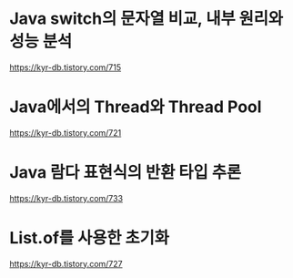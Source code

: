 # Java switch의 문자열 비교, 내부 원리와 성능 분석
https://kyr-db.tistory.com/715

# Java에서의 Thread와 Thread Pool
https://kyr-db.tistory.com/721

# Java 람다 표현식의 반환 타입 추론
https://kyr-db.tistory.com/733

# List.of를 사용한 초기화
https://kyr-db.tistory.com/727